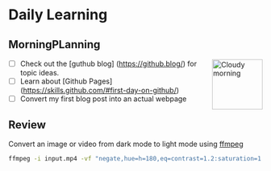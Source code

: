 # Daily Learning

## MorningPLanning
<img alt="Cloudy morning" src="https://octodex.github.com/images/cloud.jpg" width="100" align="right">

- [ ] Check out the [guthub blog] (https://github.blog/) for topic ideas.
- [ ] Learn about [Github Pages] (https://skills.github.com/#first-day-on-github/)
- [ ] Convert my first blog post into an actual webpage

## Review

Convert an image or video from dark mode to light mode using [ffmpeg](https://www.ffmpeg.org)

```bash
ffmpeg -i input.mp4 -vf "negate,hue=h=180,eq=contrast=1.2:saturation=1.1" output.mp4
```
